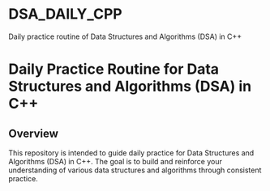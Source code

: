 # DSA_DAILY_CPP
Daily practice routine  of Data Structures and Algorithms (DSA) in C++
# Daily Practice Routine for Data Structures and Algorithms (DSA) in C++

## Overview

This repository is intended to guide daily practice for Data Structures and Algorithms (DSA) in C++. The goal is to build and reinforce your understanding of various data structures and algorithms through consistent practice.
